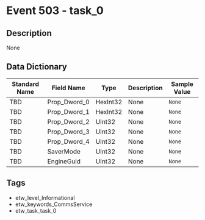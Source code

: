 # Event 503 - task_0

## Description
None

## Data Dictionary
|Standard Name|Field Name|Type|Description|Sample Value|
|---|---|---|---|---|
|TBD|Prop_Dword_0|HexInt32|None|`None`|
|TBD|Prop_Dword_1|HexInt32|None|`None`|
|TBD|Prop_Dword_2|UInt32|None|`None`|
|TBD|Prop_Dword_3|UInt32|None|`None`|
|TBD|Prop_Dword_4|UInt32|None|`None`|
|TBD|SaverMode|UInt32|None|`None`|
|TBD|EngineGuid|UInt32|None|`None`|

## Tags
* etw_level_Informational
* etw_keywords_CommsService
* etw_task_task_0